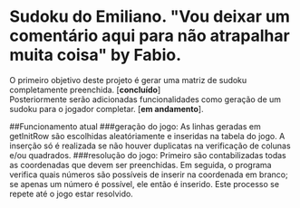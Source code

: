 ﻿# Sudoku do Emiliano. "Vou deixar um comentário aqui para não atrapalhar muita coisa" by Fabio.
O primeiro objetivo deste projeto é gerar uma matriz de sudoku completamente preenchida. [**concluído**]</br>
Posteriormente serão adicionadas funcionalidades como geração de um sudoku para o jogador completar. [**em andamento**].

##Funcionamento atual
###geração do jogo:
As linhas geradas em getInitRow são escolhidas aleatóriamente e inseridas na tabela do jogo. A inserção só é realizada se não houver duplicatas na verificação de colunas e/ou quadrados.
###resolução do jogo:
Primeiro são contabilizadas todas as coordenadas que devem ser preenchidas. Em seguida, o programa verifica quais números são possíveis de inserir na coordenada em branco; se apenas um número é possível, ele então é inserido. Este processo se repete até o jogo estar resolvido.
